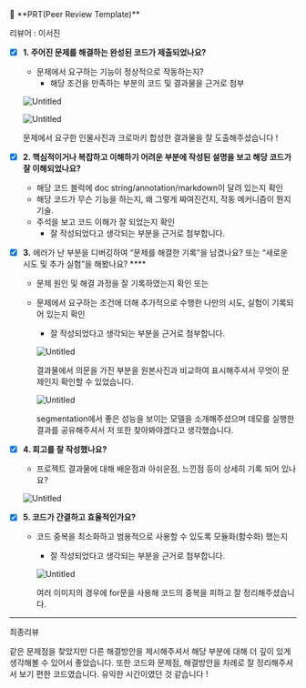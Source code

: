 <aside>
📢 **PRT(Peer Review Template)**

리뷰어 : 이서진
- [x]  **1. 주어진 문제를 해결하는 완성된 코드가 제출되었나요?**
    - 문제에서 요구하는 기능이 정상적으로 작동하는지?
        - 해당 조건을 만족하는 부분의 코드 및 결과물을 근거로 첨부
    
    ![Untitled](https://prod-files-secure.s3.us-west-2.amazonaws.com/ba63ae29-5b82-421e-bf6d-d9d309ab990b/8f81726c-10b4-4a13-967e-bb0e5ee557bb/Untitled.png)
    
    ![Untitled](https://prod-files-secure.s3.us-west-2.amazonaws.com/ba63ae29-5b82-421e-bf6d-d9d309ab990b/3e165f59-e057-42d9-a34d-ec54c6de47f8/Untitled.png)
    
    문제에서 요구한 인물사진과 크로마키 합성한 결과물을 잘 도출해주셨습니다 !
    
- [x]  **2. 핵심적이거나 복잡하고 이해하기 어려운 부분에 작성된 설명을 보고 해당 코드가 잘 이해되었나요?**
    - 해당 코드 블럭에 doc string/annotation/markdown이 달려 있는지 확인
    - 해당 코드가 무슨 기능을 하는지, 왜 그렇게 짜여진건지, 작동 메커니즘이 뭔지 기술.
    - 주석을 보고 코드 이해가 잘 되었는지 확인
        - 잘 작성되었다고 생각되는 부분을 근거로 첨부합니다.
        
- [x]  **3.** 에러가 난 부분을 디버깅하여 “문제를 해결한 기록”을 남겼나요? 또는
   “새로운 시도 및 추가 실험”을 해봤나요? ****
    - 문제 원인 및 해결 과정을 잘 기록하였는지 확인 또는
    - 문제에서 요구하는 조건에 더해 추가적으로 수행한 나만의 시도, 
    실험이 기록되어 있는지 확인
        - 잘 작성되었다고 생각되는 부분을 근거로 첨부합니다.
        
        ![Untitled](https://prod-files-secure.s3.us-west-2.amazonaws.com/ba63ae29-5b82-421e-bf6d-d9d309ab990b/34b60194-1779-4b7f-b2fc-1c5620675b28/Untitled.png)
        
        결과물에서 의문을 가진 부분을 원본사진과 비교하여 표시해주셔서 무엇이 문제인지 확인할 수 있었습니다.
        
        ![Untitled](https://prod-files-secure.s3.us-west-2.amazonaws.com/ba63ae29-5b82-421e-bf6d-d9d309ab990b/380e8627-5cd9-4c35-a5a4-cfa83b7b88bb/Untitled.png)
        
        segmentation에서 좋은 성능을 보이는 모델을 소개해주셨으며 데모를 실행한 결과를 공유해주셔서 저 또한 찾아봐야겠다고 생각했습니다.
        
- [x]  **4. 회고를 잘 작성했나요?**
    - 프로젝트 결과물에 대해 배운점과 아쉬운점, 느낀점 등이 상세히 기록 되어 있나요?
    
    ![Untitled](https://prod-files-secure.s3.us-west-2.amazonaws.com/ba63ae29-5b82-421e-bf6d-d9d309ab990b/f6eb3755-039d-42af-8fc3-fca96c3e8a82/Untitled.png)
    
- [x]  **5. 코드가 간결하고 효율적인가요?**
    - 코드 중복을 최소화하고 범용적으로 사용할 수 있도록 모듈화(함수화) 했는지
        - 잘 작성되었다고 생각되는 부분을 근거로 첨부합니다.
        
        ![Untitled](https://prod-files-secure.s3.us-west-2.amazonaws.com/ba63ae29-5b82-421e-bf6d-d9d309ab990b/6ba3910d-dcc1-40e1-b2fa-0aba8673681e/Untitled.png)
        
        여러 이미지의 경우에 for문을 사용해 코드의 중복을 피하고 잘 정리해주셨습니다.
        

---

최종리뷰

같은 문제점을 찾았지만 다른 해결방안을 제시해주셔서 해당 부분에 대해 더 깊이 있게 생각해볼 수 있어서 좋았습니다. 또한 코드와 문제점, 해결방안을 차례로 잘 정리해주셔서 보기 편한 코드였습니다. 유익한 시간이였던 것 같습니다 !

</aside>
